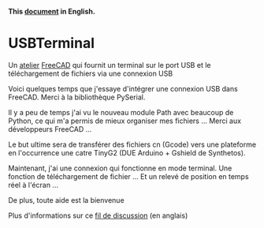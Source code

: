 **This [document](https://prrvchr.github.io/USBTerminal) in English.**

# USBTerminal

Un [atelier](https://wiki.freecadweb.org/Workbenches) [FreeCAD](https://www.freecadweb.org/?lang=fr) qui fournit un terminal sur le port USB et le téléchargement de fichiers via une connexion USB


Voici quelques temps que j'essaye d'intégrer une connexion USB dans FreeCAD.
Merci à la bibliothèque PySerial.

Il y a peu de temps j'ai vu le nouveau module Path avec beaucoup de Python, ce qui m'a permis de mieux organiser mes fichiers ...
Merci aux développeurs FreeCAD ...

Le but ultime sera de transférer des fichiers cn (Gcode) vers une plateforme en l'occurrence une catre TinyG2 (DUE Arduino + Gshield de Synthetos).

Maintenant, j'ai une connexion qui fonctionne en mode terminal.
Une fonction de téléchargement de fichier ...
Et un relevé de position en temps réel à l'écran ...

De plus, toute aide est la bienvenue

Plus d'informations sur ce [fil de discussion](https://forum.freecadweb.org/viewtopic.php?f=15&t=12656) (en anglais)
